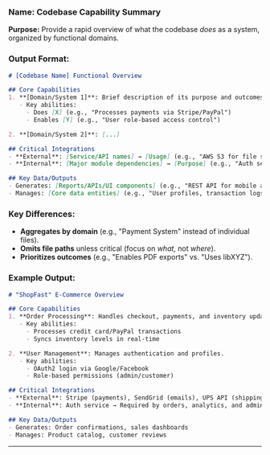 ### **Name: Codebase Capability Summary**  
**Purpose:** Provide a rapid overview of what the codebase *does* as a system, organized by functional domains.  

### **Output Format:**  
```markdown 
# [Codebase Name] Functional Overview  

## Core Capabilities  
1. **[Domain/System 1]**: Brief description of its purpose and outcomes.  
   - Key abilities:  
     - Does [X] (e.g., "Processes payments via Stripe/PayPal")  
     - Enables [Y] (e.g., "User role-based access control")  

2. **[Domain/System 2]**: [...]  

## Critical Integrations  
- **External**: [Service/API names] → [Usage] (e.g., "AWS S3 for file storage")  
- **Internal**: [Major module dependencies] → [Purpose] (e.g., "Auth service → Used by all APIs")  

## Key Data/Outputs  
- Generates: [Reports/APIs/UI components] (e.g., "REST API for mobile apps")  
- Manages: [Core data entities] (e.g., "User profiles, transaction logs")  
```  

### **Key Differences:**  
- **Aggregates by domain** (e.g., "Payment System" instead of individual files).  
- **Omits file paths** unless critical (focus on *what*, not *where*).  
- **Prioritizes outcomes** (e.g., "Enables PDF exports" vs. "Uses libXYZ").  

### **Example Output:**  
```markdown  
# "ShopFast" E-Commerce Overview  

## Core Capabilities  
1. **Order Processing**: Handles checkout, payments, and inventory updates.  
   - Key abilities:  
     - Processes credit card/PayPal transactions  
     - Syncs inventory levels in real-time  

2. **User Management**: Manages authentication and profiles.  
   - Key abilities:  
     - OAuth2 login via Google/Facebook  
     - Role-based permissions (admin/customer)  

## Critical Integrations  
- **External**: Stripe (payments), SendGrid (emails), UPS API (shipping)  
- **Internal**: Auth service → Required by orders, analytics, and admin UI  

## Key Data/Outputs  
- Generates: Order confirmations, sales dashboards  
- Manages: Product catalog, customer reviews  
```  

---  
